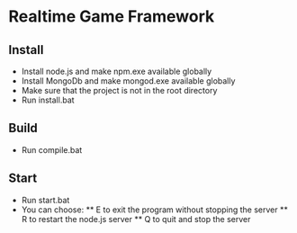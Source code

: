 # Realtime Game Framework


## Install

* Install node.js and make npm.exe available globally
* Install MongoDb and make mongod.exe available globally
* Make sure that the project is not in the root directory
* Run install.bat

## Build

* Run compile.bat

## Start

* Run start.bat
* You can choose:
** E to exit the program without stopping the server
** R to restart the node.js server
** Q to quit and stop the server
